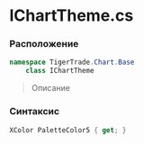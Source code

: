 
# IChartTheme.cs
### Расположение
```csharp
namespace TigerTrade.Chart.Base  
    class IChartTheme
```

> Описание

### Синтаксис
```csharp
XColor PaletteColor5 { get; }
```
